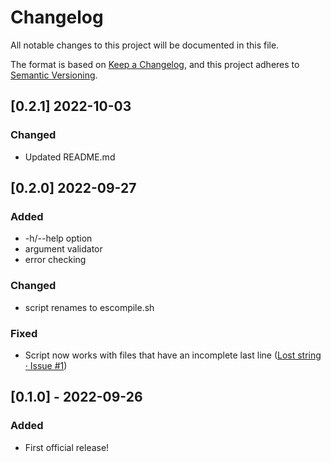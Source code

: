 # Changelog
All notable changes to this project will be documented in this file.

The format is based on [Keep a Changelog](https://keepachangelog.com/en/1.0.0/),
and this project adheres to [Semantic Versioning](https://semver.org/spec/v2.0.0.html).

## [0.2.1] 2022-10-03
### Changed
- Updated README.md

## [0.2.0] 2022-09-27
### Added
- -h/--help option
- argument validator
- error checking

### Changed
- script renames to escompile.sh

### Fixed
- Script now works with files that have an incomplete last line ([Lost string · Issue #1](https://github.com/joshbduncan/extendscript-compiler/issues/1))

## [0.1.0] - 2022-09-26
### Added
- First official release!
